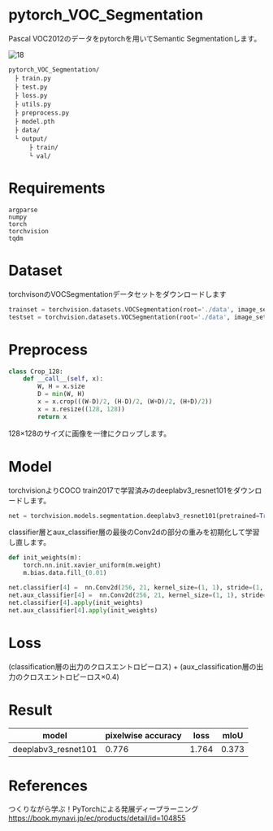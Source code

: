 # pytorch_VOC_Segmentation

Pascal VOC2012のデータをpytorchを用いてSemantic Segmentationします。

![18](https://user-images.githubusercontent.com/45190789/78622440-1c2d3480-78c0-11ea-8ac0-19121c5b1b0e.png)

```
pytorch_VOC_Segmentation/
　├ train.py
　├ test.py
　├ loss.py
　├ utils.py
　├ preprocess.py
　├ model.pth
　├ data/
　└ output/
　    ├ train/
　    └ val/
```

# Requirements

```  
argparse
numpy
torch
torchvision
tqdm
```

# Dataset

torchvisonのVOCSegmentationデータセットをダウンロードします

```python
trainset = torchvision.datasets.VOCSegmentation(root='./data', image_set='train', transform=transform, target_transform=target_transform)
testset = torchvision.datasets.VOCSegmentation(root='./data', image_set='val', transform=transform, target_transform=target_transform)

```

# Preprocess

``` python
class Crop_128:
    def __call__(self, x):
        W, H = x.size
        D = min(W, H)
        x = x.crop(((W-D)/2, (H-D)/2, (W+D)/2, (H+D)/2))
        x = x.resize((128, 128))
        return x
```

128×128のサイズに画像を一律にクロップします。

# Model

torchvisionよりCOCO train2017で学習済みのdeeplabv3_resnet101をダウンロードします。

```python
net = torchvision.models.segmentation.deeplabv3_resnet101(pretrained=True, progress=True, num_classes=21, aux_loss=True)
```

classifier層とaux_classifier層の最後のConv2dの部分の重みを初期化して学習し直します。

```python
def init_weights(m):
    torch.nn.init.xavier_uniform(m.weight)
    m.bias.data.fill_(0.01)

net.classifier[4] =  nn.Conv2d(256, 21, kernel_size=(1, 1), stride=(1, 1))
net.aux_classifier[4] =  nn.Conv2d(256, 21, kernel_size=(1, 1), stride=(1, 1))
net.classifier[4].apply(init_weights)
net.aux_classifier[4].apply(init_weights)
```

# Loss

(classification層の出力のクロスエントロピーロス) + (aux_classification層の出力のクロスエントロピーロス×0.4)

# Result

| model | pixelwise accuracy | loss | mIoU |
| ---- | ---- | ---- | ---- |
| deeplabv3_resnet101 | 0.776 | 1.764 | 0.373 |

# References

つくりながら学ぶ！PyTorchによる発展ディープラーニング　　　　　　　　　　
https://book.mynavi.jp/ec/products/detail/id=104855
